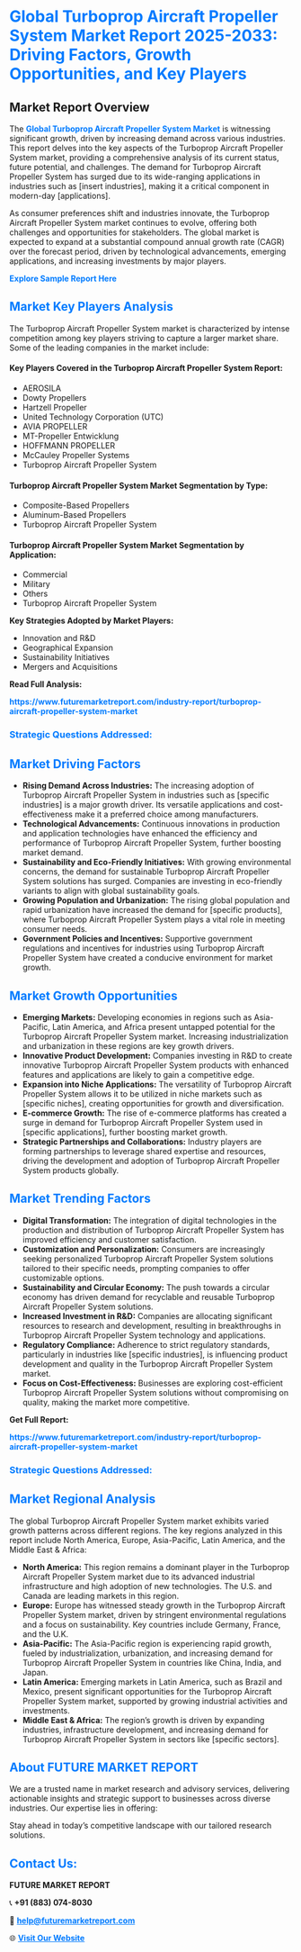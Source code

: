 <h1 style="color: #007BFF;">Global Turboprop Aircraft Propeller System Market Report 2025-2033: Driving Factors, Growth Opportunities, and Key Players</h1>

<section id="overview">
<h2>Market Report Overview</h2>
<p>The <a href="https://www.futuremarketreport.com/industry-report/turboprop-aircraft-propeller-system-market" style="color: #007BFF; text-decoration: none;"><strong>Global Turboprop Aircraft Propeller System Market</strong></a> is witnessing significant growth, driven by increasing demand across various industries. This report delves into the key aspects of the Turboprop Aircraft Propeller System market, providing a comprehensive analysis of its current status, future potential, and challenges. The demand for Turboprop Aircraft Propeller System has surged due to its wide-ranging applications in industries such as [insert industries], making it a critical component in modern-day [applications].</p>
<p>As consumer preferences shift and industries innovate, the Turboprop Aircraft Propeller System market continues to evolve, offering both challenges and opportunities for stakeholders. The global market is expected to expand at a substantial compound annual growth rate (CAGR) over the forecast period, driven by technological advancements, emerging applications, and increasing investments by major players.</p>
</section>

<section id="overview">
<p><a href="https://www.futuremarketreport.com/request-sample/reportId=97160" style="color: #007BFF; text-decoration: none;"><strong>Explore Sample Report Here</strong></a></p>
</section>

<section id="key-players">
<h2 style="color: #007BFF;">Market Key Players Analysis</h2>
<p>The Turboprop Aircraft Propeller System market is characterized by intense competition among key players striving to capture a larger market share. Some of the leading companies in the market include:</p>
<h4>Key Players Covered in the Turboprop Aircraft Propeller System Report:</h4>
<ul><li>AEROSILA</li><li>Dowty Propellers</li><li>Hartzell Propeller</li><li>United Technology Corporation (UTC)</li><li>AVIA PROPELLER</li><li>MT-Propeller Entwicklung</li><li>HOFFMANN PROPELLER</li><li>McCauley Propeller Systems</li><li>Turboprop Aircraft Propeller System</li></ul>
<h4>Turboprop Aircraft Propeller System Market Segmentation by Type:</h4>
<ul><li>Composite-Based Propellers</li><li>Aluminum-Based Propellers</li><li>Turboprop Aircraft Propeller System</li></ul>

<h4>Turboprop Aircraft Propeller System Market Segmentation by Application:</h4>
<ul><li>Commercial</li><li>Military</li><li>Others</li><li>Turboprop Aircraft Propeller System</li></ul>
<p><strong>Key Strategies Adopted by Market Players:</strong></p>
<ul>
<li>Innovation and R&D</li>
<li>Geographical Expansion</li>
<li>Sustainability Initiatives</li>
<li>Mergers and Acquisitions</li>
</ul>
</section>

<section>
<p><strong>Read Full Analysis: </strong></p><a href="https://www.futuremarketreport.com/industry-report/turboprop-aircraft-propeller-system-market" style="color: #007BFF; text-decoration: none;"><strong>https://www.futuremarketreport.com/industry-report/turboprop-aircraft-propeller-system-market</strong></a>
<h3 style="color: #007BFF;">Strategic Questions Addressed:</h3>
</section>

<section id="driving-factors">
<h2 style="color: #007BFF;">Market Driving Factors</h2>
<ul>
<li><strong>Rising Demand Across Industries:</strong> The increasing adoption of Turboprop Aircraft Propeller System in industries such as [specific industries] is a major growth driver. Its versatile applications and cost-effectiveness make it a preferred choice among manufacturers.</li>
<li><strong>Technological Advancements:</strong> Continuous innovations in production and application technologies have enhanced the efficiency and performance of Turboprop Aircraft Propeller System, further boosting market demand.</li>
<li><strong>Sustainability and Eco-Friendly Initiatives:</strong> With growing environmental concerns, the demand for sustainable Turboprop Aircraft Propeller System solutions has surged. Companies are investing in eco-friendly variants to align with global sustainability goals.</li>
<li><strong>Growing Population and Urbanization:</strong> The rising global population and rapid urbanization have increased the demand for [specific products], where Turboprop Aircraft Propeller System plays a vital role in meeting consumer needs.</li>
<li><strong>Government Policies and Incentives:</strong> Supportive government regulations and incentives for industries using Turboprop Aircraft Propeller System have created a conducive environment for market growth.</li>
</ul>
</section>

<section id="growth-opportunities">
<h2 style="color: #007BFF;">Market Growth Opportunities</h2>
<ul>
<li><strong>Emerging Markets:</strong> Developing economies in regions such as Asia-Pacific, Latin America, and Africa present untapped potential for the Turboprop Aircraft Propeller System market. Increasing industrialization and urbanization in these regions are key growth drivers.</li>
<li><strong>Innovative Product Development:</strong> Companies investing in R&D to create innovative Turboprop Aircraft Propeller System products with enhanced features and applications are likely to gain a competitive edge.</li>
<li><strong>Expansion into Niche Applications:</strong> The versatility of Turboprop Aircraft Propeller System allows it to be utilized in niche markets such as [specific niches], creating opportunities for growth and diversification.</li>
<li><strong>E-commerce Growth:</strong> The rise of e-commerce platforms has created a surge in demand for Turboprop Aircraft Propeller System used in [specific applications], further boosting market growth.</li>
<li><strong>Strategic Partnerships and Collaborations:</strong> Industry players are forming partnerships to leverage shared expertise and resources, driving the development and adoption of Turboprop Aircraft Propeller System products globally.</li>
</ul>
</section>

<section id="trending-factors">
<h2 style="color: #007BFF;">Market Trending Factors</h2>
<ul>
<li><strong>Digital Transformation:</strong> The integration of digital technologies in the production and distribution of Turboprop Aircraft Propeller System has improved efficiency and customer satisfaction.</li>
<li><strong>Customization and Personalization:</strong> Consumers are increasingly seeking personalized Turboprop Aircraft Propeller System solutions tailored to their specific needs, prompting companies to offer customizable options.</li>
<li><strong>Sustainability and Circular Economy:</strong> The push towards a circular economy has driven demand for recyclable and reusable Turboprop Aircraft Propeller System solutions.</li>
<li><strong>Increased Investment in R&D:</strong> Companies are allocating significant resources to research and development, resulting in breakthroughs in Turboprop Aircraft Propeller System technology and applications.</li>
<li><strong>Regulatory Compliance:</strong> Adherence to strict regulatory standards, particularly in industries like [specific industries], is influencing product development and quality in the Turboprop Aircraft Propeller System market.</li>
<li><strong>Focus on Cost-Effectiveness:</strong> Businesses are exploring cost-efficient Turboprop Aircraft Propeller System solutions without compromising on quality, making the market more competitive.</li>
</ul>
</section>

<section>
<p><strong>Get Full Report: </strong></p><a href="https://www.futuremarketreport.com/industry-report/turboprop-aircraft-propeller-system-market" style="color: #007BFF; text-decoration: none;"><strong>https://www.futuremarketreport.com/industry-report/turboprop-aircraft-propeller-system-market</strong></a>
<h3 style="color: #007BFF;">Strategic Questions Addressed:</h3>
</section>


<section id="regional-analysis">
<h2 style="color: #007BFF;">Market Regional Analysis</h2>
<p>The global Turboprop Aircraft Propeller System market exhibits varied growth patterns across different regions. The key regions analyzed in this report include North America, Europe, Asia-Pacific, Latin America, and the Middle East & Africa:</p>
<ul>
<li><strong>North America:</strong> This region remains a dominant player in the Turboprop Aircraft Propeller System market due to its advanced industrial infrastructure and high adoption of new technologies. The U.S. and Canada are leading markets in this region.</li>
<li><strong>Europe:</strong> Europe has witnessed steady growth in the Turboprop Aircraft Propeller System market, driven by stringent environmental regulations and a focus on sustainability. Key countries include Germany, France, and the U.K.</li>
<li><strong>Asia-Pacific:</strong> The Asia-Pacific region is experiencing rapid growth, fueled by industrialization, urbanization, and increasing demand for Turboprop Aircraft Propeller System in countries like China, India, and Japan.</li>
<li><strong>Latin America:</strong> Emerging markets in Latin America, such as Brazil and Mexico, present significant opportunities for the Turboprop Aircraft Propeller System market, supported by growing industrial activities and investments.</li>
<li><strong>Middle East & Africa:</strong> The region’s growth is driven by expanding industries, infrastructure development, and increasing demand for Turboprop Aircraft Propeller System in sectors like [specific sectors].</li>
</ul>
</section>

<footer>
<h2 style="color: #007BFF;">About FUTURE MARKET REPORT</h2>
<p>We are a trusted name in market research and advisory services, delivering actionable insights and strategic support to businesses across diverse industries. Our expertise lies in offering:</p>

<p>Stay ahead in today’s competitive landscape with our tailored research solutions.</p>

<h2 style="color: #007BFF;">Contact Us:</h2>
<p><strong>FUTURE MARKET REPORT</strong></p>
<p>📞 <strong>+91 (883) 074-8030</strong></p>
<p>📧 <strong><a href="mailto:help@futuremarketreport.com" style="color: #007BFF;">help@futuremarketreport.com</a></strong></p>
<p>🌐 <strong><a href="https://www.futuremarketreport.com/" style="color: #007BFF;">Visit Our Website</a></strong></p>
</footer>